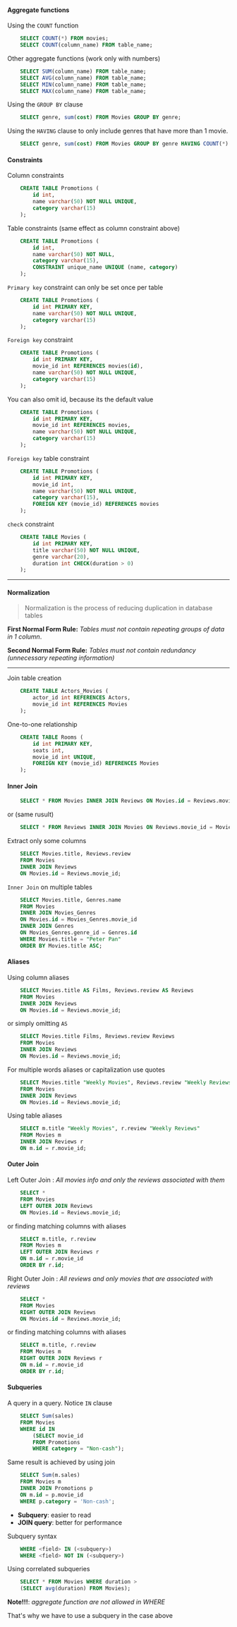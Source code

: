 #### Aggregate functions

Using the `COUNT` function
```sql
    SELECT COUNT(*) FROM movies;
    SELECT COUNT(column_name) FROM table_name;
```
Other aggregate functions (work only with numbers)
```sql
    SELECT SUM(column_name) FROM table_name;
    SELECT AVG(column_name) FROM table_name;
    SELECT MIN(column_name) FROM table_name;
    SELECT MAX(column_name) FROM table_name;
```
Using the `GROUP BY` clause
```sql
    SELECT genre, sum(cost) FROM Movies GROUP BY genre;
```
Using the `HAVING` clause to only include genres that have more than 1 movie.
```sql
    SELECT genre, sum(cost) FROM Movies GROUP BY genre HAVING COUNT(*) > 1;
```
#### Constraints

Column constraints
```sql
    CREATE TABLE Promotions (
        id int,
        name varchar(50) NOT NULL UNIQUE,
        category varchar(15)
    );
```
Table constraints (same effect as column constraint above)
```sql
    CREATE TABLE Promotions (
        id int,
        name varchar(50) NOT NULL,
        category varchar(15),
        CONSTRAINT unique_name UNIQUE (name, category)
    );
```
`Primary key` constraint can only be set once per table
```sql
    CREATE TABLE Promotions (
        id int PRIMARY KEY,
        name varchar(50) NOT NULL UNIQUE,
        category varchar(15)
    );
```
`Foreign key` constraint
```sql
    CREATE TABLE Promotions (
        id int PRIMARY KEY,
        movie_id int REFERENCES movies(id),
        name varchar(50) NOT NULL UNIQUE,
        category varchar(15)
    );
```
You can also omit id, because its the default value
```sql
    CREATE TABLE Promotions (
        id int PRIMARY KEY,
        movie_id int REFERENCES movies,
        name varchar(50) NOT NULL UNIQUE,
        category varchar(15)
    );
```
`Foreign key` table constraint
```sql
    CREATE TABLE Promotions (
        id int PRIMARY KEY,
        movie_id int,
        name varchar(50) NOT NULL UNIQUE,
        category varchar(15),
        FOREIGN KEY (movie_id) REFERENCES movies
    );
```
`check` constraint
```sql
    CREATE TABLE Movies (
        id int PRIMARY KEY,
        title varchar(50) NOT NULL UNIQUE,
        genre varchar(20),
        duration int CHECK(duration > 0)
    );
```
---
#### Normalization

> Normalization is the process of reducing duplication in database tables

**First Normal Form Rule:** *Tables must not contain repeating groups of data in 1 column*.

**Second Normal Form Rule:** *Tables must not contain redundancy (unnecessary repeating information)*

---

Join table creation
```sql
    CREATE TABLE Actors_Movies (
        actor_id int REFERENCES Actors,
        movie_id int REFERENCES Movies
    );
```
One-to-one relationship
```sql
    CREATE TABLE Rooms (
        id int PRIMARY KEY,
        seats int,
        movie_id int UNIQUE,
        FOREIGN KEY (movie_id) REFERENCES Movies
    );
```
#### Inner Join
```sql
    SELECT * FROM Movies INNER JOIN Reviews ON Movies.id = Reviews.movie_id;
```
or (same rusult)
```sql
    SELECT * FROM Reviews INNER JOIN Movies ON Reviews.movie_id = Movies.id;
```
Extract only some columns
```sql
    SELECT Movies.title, Reviews.review 
    FROM Movies 
    INNER JOIN Reviews 
    ON Movies.id = Reviews.movie_id;
```
`Inner Join` on multiple tables
```sql
    SELECT Movies.title, Genres.name 
    FROM Movies 
    INNER JOIN Movies_Genres 
    ON Movies.id = Movies_Genres.movie_id 
    INNER JOIN Genres 
    ON Movies_Genres.genre_id = Genres.id
    WHERE Movies.title = "Peter Pan"
    ORDER BY Movies.title ASC;
```
#### Aliases

Using column aliases
```sql
    SELECT Movies.title AS Films, Reviews.review AS Reviews 
    FROM Movies 
    INNER JOIN Reviews 
    ON Movies.id = Reviews.movie_id;
```
or simply omitting `AS`
```sql
    SELECT Movies.title Films, Reviews.review Reviews 
    FROM Movies 
    INNER JOIN Reviews 
    ON Movies.id = Reviews.movie_id;
```
For multiple words aliases or capitalization use quotes
```sql
    SELECT Movies.title "Weekly Movies", Reviews.review "Weekly Reviews" 
    FROM Movies 
    INNER JOIN Reviews 
    ON Movies.id = Reviews.movie_id;
```
Using table aliases
```sql
    SELECT m.title "Weekly Movies", r.review "Weekly Reviews" 
    FROM Movies m
    INNER JOIN Reviews r
    ON m.id = r.movie_id;
```
#### Outer Join

Left Outer Join : *All movies info and only the reviews associated with them*
```sql
    SELECT * 
    FROM Movies 
    LEFT OUTER JOIN Reviews 
    ON Movies.id = Reviews.movie_id;
```
or finding matching columns with aliases
```sql
    SELECT m.title, r.review 
    FROM Movies m
    LEFT OUTER JOIN Reviews r 
    ON m.id = r.movie_id 
    ORDER BY r.id;
```
Right Outer Join : *All reviews and only movies that are associated with reviews*
```sql
    SELECT * 
    FROM Movies 
    RIGHT OUTER JOIN Reviews 
    ON Movies.id = Reviews.movie_id;
```
or finding matching columns with aliases
```sql
    SELECT m.title, r.review 
    FROM Movies m
    RIGHT OUTER JOIN Reviews r 
    ON m.id = r.movie_id 
    ORDER BY r.id;
```

#### Subqueries
A query in a query. Notice `IN` clause
```sql
    SELECT Sum(sales) 
    FROM Movies 
    WHERE id IN 
        (SELECT movie_id 
        FROM Promotions 
        WHERE category = "Non-cash");
```
Same result is achieved by using join
```sql
    SELECT Sum(m.sales) 
    FROM Movies m 
    INNER JOIN Promotions p 
    ON m.id = p.movie_id 
    WHERE p.category = 'Non-cash';
```

* **Subquery**: easier to read
* **JOIN query**: better for performance

Subquery syntax
```sql
    WHERE <field> IN (<subquery>) 
    WHERE <field> NOT IN (<subquery>)
```
Using correlated subqueries
```sql
    SELECT * FROM Movies WHERE duration > 
    (SELECT avg(duration) FROM Movies);
```
**Note!!!**: *aggregate function are not allowed in WHERE*

That's why we have to use a subquery in the case above

